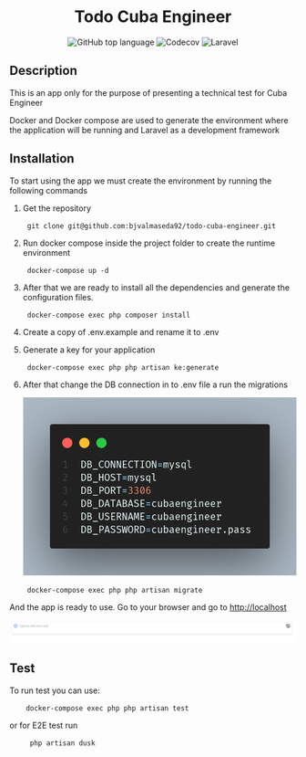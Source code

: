 <div align="center">

# **Todo Cuba Engineer** #

</div>

<div align="center">

![GitHub top language](https://img.shields.io/github/languages/top/bjvalmaseda92/todo-cuba-engineer?logo=php) ![Codecov](https://img.shields.io/codecov/c/github/bjvalmaseda92/todo-cuba-engineer?logo=codecov&token=H7DYU7DCB0) ![Laravel](https://img.shields.io/badge/laravel-v8-orange)

</div>

## **Description** ##

This is an app only for the purpose of presenting a technical test for Cuba Engineer

Docker and Docker compose are used to generate the environment where the application will be running and Laravel as a development framework

## **Installation** ##

To start using the app we must create the environment by running the following commands

1. Get the repository

        git clone git@github.com:bjvalmaseda92/todo-cuba-engineer.git

2. Run docker compose inside the project folder to create the runtime environment

        docker-compose up -d

3. After that we are ready to install all the dependencies and generate the configuration files.

        docker-compose exec php composer install

4. Create a copy of .env.example and rename it to .env

5. Generate a key for your application

        docker-compose exec php php artisan ke:generate

6. After that change the DB connection in to .env file a run the migrations

   ![.env](/images/env_file.png)

        docker-compose exec php php artisan migrate

And the app is ready to use. Go to your browser and go to <http://localhost>

![.env](/images/index.png)

## **Test** ##

To run test you can use:

        docker-compose exec php php artisan test

or for E2E test run

         php artisan dusk
